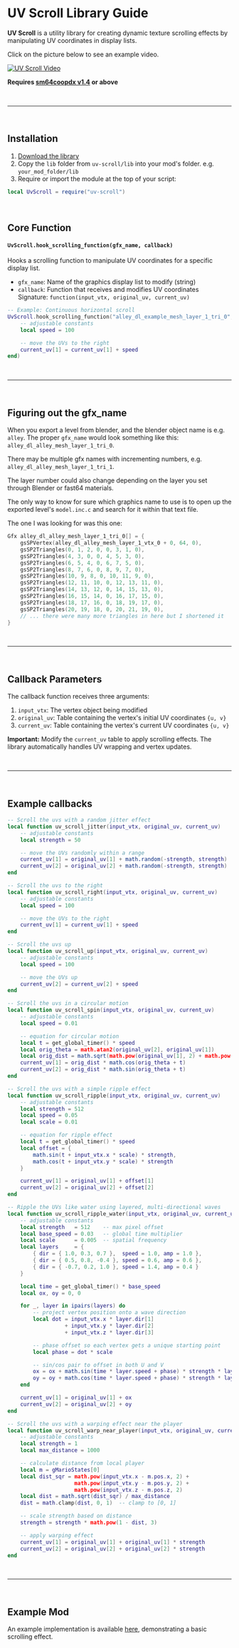# UV Scroll Library Guide

**UV Scroll** is a utility library for creating dynamic texture scrolling effects by manipulating UV coordinates in display lists.

Click on the picture below to see an example video.


[![UV Scroll Video](https://img.youtube.com/vi/p5wmDVBMvXg/0.jpg)](https://www.youtube.com/watch?v=p5wmDVBMvXg)

**Requires <ins>sm64coopdx v1.4</ins> or above**

<br />

---

<br />

## Installation

1. [Download the library](https://github.com/djoslin0/coop-lua-libraries/archive/refs/heads/main.zip)
2. Copy the `lib` folder from `uv-scroll/lib` into your mod's folder.
e.g. `your_mod_folder/lib`
3. Require or import the module at the top of your script:

```lua
local UvScroll = require("uv-scroll")
```

<br />

## Core Function

#### `UvScroll.hook_scrolling_function(gfx_name, callback)`

Hooks a scrolling function to manipulate UV coordinates for a specific display list.

- `gfx_name`: Name of the graphics display list to modify (string)
- `callback`: Function that receives and modifies UV coordinates  
  Signature: `function(input_vtx, original_uv, current_uv)`

```lua
-- Example: Continuous horizontal scroll
UvScroll.hook_scrolling_function("alley_dl_example_mesh_layer_1_tri_0", function(input_vtx, original_uv, current_uv)
    -- adjustable constants
    local speed = 100

    -- move the UVs to the right
    current_uv[1] = current_uv[1] + speed
end)
```

<br />

---

<br />

## Figuring out the gfx_name

When you export a level from blender, and the blender object name is e.g. `alley`. The proper `gfx_name` would look something like this: `alley_dl_alley_mesh_layer_1_tri_0`.

There may be multiple gfx names with incrementing numbers, e.g. `alley_dl_alley_mesh_layer_1_tri_1`.

The layer number could also change depending on the layer you set through Blender or fast64 materials.

The only way to know for sure which graphics name to use is to open up the exported level's `model.inc.c` and search for it within that text file.

The one I was looking for was this one:

```C
Gfx alley_dl_alley_mesh_layer_1_tri_0[] = {
	gsSPVertex(alley_dl_alley_mesh_layer_1_vtx_0 + 0, 64, 0),
	gsSP2Triangles(0, 1, 2, 0, 0, 3, 1, 0),
	gsSP2Triangles(4, 3, 0, 0, 4, 5, 3, 0),
	gsSP2Triangles(6, 5, 4, 0, 6, 7, 5, 0),
	gsSP2Triangles(8, 7, 6, 0, 8, 9, 7, 0),
	gsSP2Triangles(10, 9, 8, 0, 10, 11, 9, 0),
	gsSP2Triangles(12, 11, 10, 0, 12, 13, 11, 0),
	gsSP2Triangles(14, 13, 12, 0, 14, 15, 13, 0),
	gsSP2Triangles(16, 15, 14, 0, 16, 17, 15, 0),
	gsSP2Triangles(18, 17, 16, 0, 18, 19, 17, 0),
	gsSP2Triangles(20, 19, 18, 0, 20, 21, 19, 0),
    // ... there were many more triangles in here but I shortened it
}
```

<br />

---

<br />

## Callback Parameters

The callback function receives three arguments:

1. `input_vtx`: The vertex object being modified
2. `original_uv`: Table containing the vertex's initial UV coordinates `{u, v}`
3. `current_uv`: Table containing the vertex's current UV coordinates `{u, v}`  

**Important:** Modify the `current_uv` table to apply scrolling effects. The library automatically handles UV wrapping and vertex updates.

<br />

---

<br />

## Example callbacks

```lua
-- Scroll the uvs with a random jitter effect
local function uv_scroll_jitter(input_vtx, original_uv, current_uv)
    -- adjustable constants
    local strength = 50

    -- move the UVs randomly within a range
    current_uv[1] = original_uv[1] + math.random(-strength, strength)
    current_uv[2] = original_uv[2] + math.random(-strength, strength)
end
```

```lua
-- Scroll the uvs to the right
local function uv_scroll_right(input_vtx, original_uv, current_uv)
    -- adjustable constants
    local speed = 100

    -- move the UVs to the right
    current_uv[1] = current_uv[1] + speed
end
```

```lua
-- Scroll the uvs up
local function uv_scroll_up(input_vtx, original_uv, current_uv)
    -- adjustable constants
    local speed = 100

    -- move the UVs up
    current_uv[2] = current_uv[2] + speed
end
```

```lua
-- Scroll the uvs in a circular motion
local function uv_scroll_spin(input_vtx, original_uv, current_uv)
    -- adjustable constants
    local speed = 0.01

    -- equation for circular motion
    local t = get_global_timer() * speed
    local orig_theta = math.atan2(original_uv[2], original_uv[1])
    local orig_dist = math.sqrt(math.pow(original_uv[1], 2) + math.pow(original_uv[2], 2))
    current_uv[1] = orig_dist * math.cos(orig_theta + t)
    current_uv[2] = orig_dist * math.sin(orig_theta + t)
end
```

```lua
-- Scroll the uvs with a simple ripple effect
local function uv_scroll_ripple(input_vtx, original_uv, current_uv)
    -- adjustable constants
    local strength = 512
    local speed = 0.05
    local scale = 0.01

    -- equation for ripple effect
    local t = get_global_timer() * speed
    local offset = {
        math.sin(t + input_vtx.x * scale) * strength,
        math.cos(t + input_vtx.y * scale) * strength
    }

    current_uv[1] = original_uv[1] + offset[1]
    current_uv[2] = original_uv[2] + offset[2]
end
```

```lua
-- Ripple the UVs like water using layered, multi-directional waves
local function uv_scroll_ripple_water(input_vtx, original_uv, current_uv)
    -- adjustable constants
    local strength   = 512    -- max pixel offset
    local base_speed = 0.03   -- global time multiplier
    local scale      = 0.005  -- spatial frequency
    local layers     = {
        { dir = { 1.0, 0.3, 0.7 },  speed = 1.0, amp = 1.0 },
        { dir = { 0.5, 0.8, -0.4 }, speed = 0.6, amp = 0.6 },
        { dir = { -0.7, 0.2, 1.0 }, speed = 1.4, amp = 0.4 }
    }

    local time = get_global_timer() * base_speed
    local ox, oy = 0, 0

    for _, layer in ipairs(layers) do
        -- project vertex position onto a wave direction
        local dot = input_vtx.x * layer.dir[1]
                  + input_vtx.y * layer.dir[2]
                  + input_vtx.z * layer.dir[3]

        -- phase offset so each vertex gets a unique starting point
        local phase = dot * scale

        -- sin/cos pair to offset in both U and V
        ox = ox + math.sin(time * layer.speed + phase) * strength * layer.amp
        oy = oy + math.cos(time * layer.speed + phase) * strength * layer.amp
    end

    current_uv[1] = original_uv[1] + ox
    current_uv[2] = original_uv[2] + oy
end
```

```lua
-- Scroll the uvs with a warping effect near the player
local function uv_scroll_warp_near_player(input_vtx, original_uv, current_uv)
    -- adjustable constants
    local strength = 1
    local max_distance = 1000

    -- calculate distance from local player
    local m = gMarioStates[0]
    local dist_sqr = math.pow(input_vtx.x - m.pos.x, 2) +
                     math.pow(input_vtx.y - m.pos.y, 2) +
                     math.pow(input_vtx.z - m.pos.z, 2)
    local dist = math.sqrt(dist_sqr) / max_distance
    dist = math.clamp(dist, 0, 1)  -- clamp to [0, 1]

    -- scale strength based on distance
    strength = strength * math.pow(1 - dist, 3)

    -- apply warping effect
    current_uv[1] = original_uv[1] + original_uv[1] * strength
    current_uv[2] = original_uv[2] + original_uv[2] * strength
end
```

<br />

---

<br />

## Example Mod
An example implementation is available [here](example-mod), demonstrating a basic scrolling effect.

